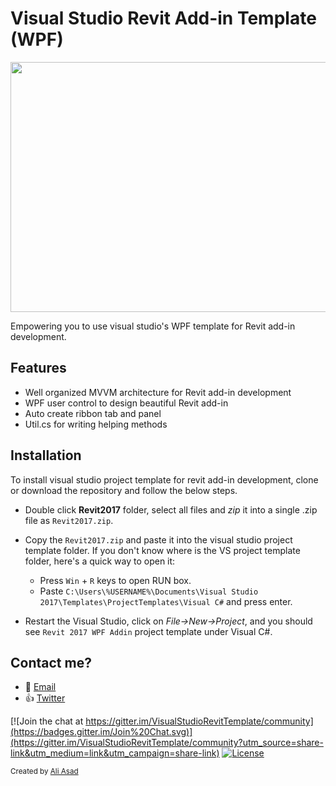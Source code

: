# Visual Studio Revit Add-in Template (WPF)

<img src="https://github.com/imAliAsad/VisualStudioRevitTemplate/blob/master/imgs/Revit2017WPF.PNG" height="400" width="650">

Empowering you to use visual studio's WPF template for Revit add-in development.


## Features
- Well organized MVVM architecture for Revit add-in development
- WPF user control to design beautiful Revit add-in
- Auto create ribbon tab and panel
- Util.cs for writing helping methods


## Installation
To install visual studio project template for revit add-in development, clone or download the repository and follow the below steps.

- Double click **Revit2017** folder, select all files and *zip* it into a single .zip file as `Revit2017.zip`.

- Copy the `Revit2017.zip` and paste it into the visual studio project template folder. If you don't know where is the VS project template folder, here's a quick way to open it:
    - Press `Win` + `R` keys to open RUN box. 
    - Paste `C:\Users\%USERNAME%\Documents\Visual Studio 2017\Templates\ProjectTemplates\Visual C#` and press enter.

- Restart the Visual Studio, click on *File->New->Project*, and you should see `Revit 2017 WPF Addin` project template under Visual C#.

## Contact me?
 - :e-mail: [Email](mailto:imaliasad@outlook.com)
 - :thumbsup: [Twitter](https://twitter.com/imaliasad)


[![Join the chat at https://gitter.im/VisualStudioRevitTemplate/community](https://badges.gitter.im/Join%20Chat.svg)](https://gitter.im/VisualStudioRevitTemplate/community?utm_source=share-link&utm_medium=link&utm_campaign=share-link)
[![License](http://img.shields.io/:license-mit-blue.svg)](http://opensource.org/licenses/MIT)

<div align="left">
  <sub>Created by
  <a href="https://twitter.com/imaliasad">Ali Asad</a>
</div>
<br>